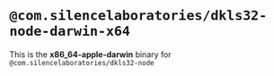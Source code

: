 # `@com.silencelaboratories/dkls32-node-darwin-x64`

This is the **x86_64-apple-darwin** binary for `@com.silencelaboratories/dkls32-node`
